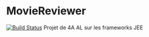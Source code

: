 # MovieReviewer
[![Build Status](https://travis-ci.org/ArnaudFlaesch/MovieReviewer.svg?branch=master)](https://travis-ci.org/ArnaudFlaesch/MovieReviewer)
Projet de 4A AL sur les frameworks JEE